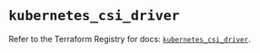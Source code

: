 # `kubernetes_csi_driver`

Refer to the Terraform Registry for docs: [`kubernetes_csi_driver`](https://registry.terraform.io/providers/hashicorp/kubernetes/2.36.0/docs/resources/csi_driver).
